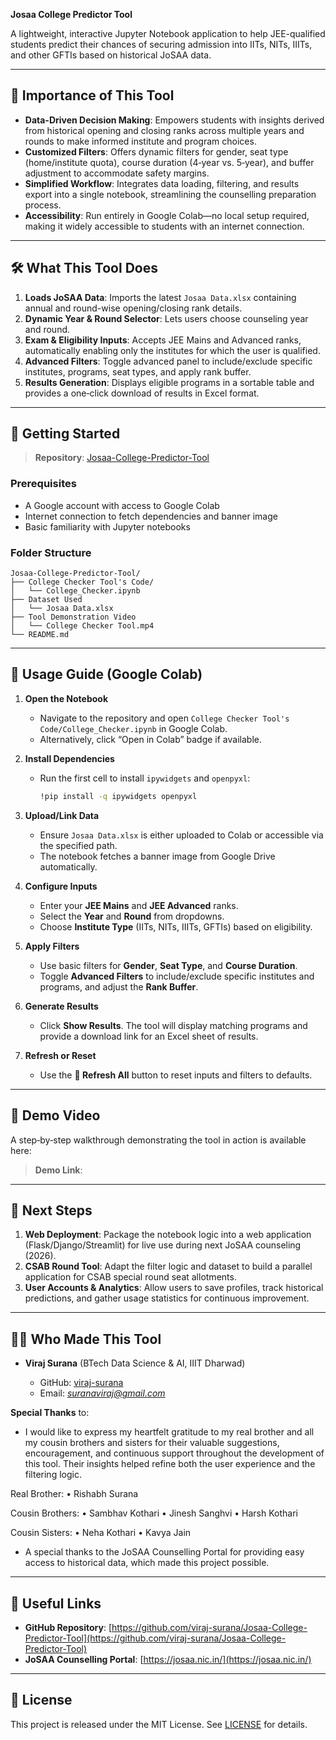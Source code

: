 **Josaa College Predictor Tool**

A lightweight, interactive Jupyter Notebook application to help JEE-qualified students predict their chances of securing admission into IITs, NITs, IIITs, and other GFTIs based on historical JoSAA data.

---

## 📌 Importance of This Tool

* **Data-Driven Decision Making**: Empowers students with insights derived from historical opening and closing ranks across multiple years and rounds to make informed institute and program choices.
* **Customized Filters**: Offers dynamic filters for gender, seat type (home/institute quota), course duration (4‑year vs. 5‑year), and buffer adjustment to accommodate safety margins.
* **Simplified Workflow**: Integrates data loading, filtering, and results export into a single notebook, streamlining the counselling preparation process.
* **Accessibility**: Run entirely in Google Colab—no local setup required, making it widely accessible to students with an internet connection.

---

## 🛠️ What This Tool Does

1. **Loads JoSAA Data**: Imports the latest `Josaa Data.xlsx` containing annual and round-wise opening/closing rank details.
2. **Dynamic Year & Round Selector**: Lets users choose counseling year and round.
3. **Exam & Eligibility Inputs**: Accepts JEE Mains and Advanced ranks, automatically enabling only the institutes for which the user is qualified.
4. **Advanced Filters**: Toggle advanced panel to include/exclude specific institutes, programs, seat types, and apply rank buffer.
5. **Results Generation**: Displays eligible programs in a sortable table and provides a one‑click download of results in Excel format.

---

## 🚀 Getting Started

> **Repository**: [Josaa-College-Predictor-Tool](https://github.com/viraj-surana/Josaa-College-Predictor-Tool)

### Prerequisites

* A Google account with access to Google Colab
* Internet connection to fetch dependencies and banner image
* Basic familiarity with Jupyter notebooks

### Folder Structure

```
Josaa-College-Predictor-Tool/
├── College Checker Tool's Code/
│   └── College_Checker.ipynb
├── Dataset Used
│   └── Josaa Data.xlsx
├── Tool Demonstration Video
│   └── College Checker Tool.mp4
└── README.md
```

---

## 📖 Usage Guide (Google Colab)

1. **Open the Notebook**

   * Navigate to the repository and open `College Checker Tool's Code/College_Checker.ipynb` in Google Colab.
   * Alternatively, click “Open in Colab” badge if available.

2. **Install Dependencies**

   * Run the first cell to install `ipywidgets` and `openpyxl`:

     ```bash
     !pip install -q ipywidgets openpyxl
     ```

3. **Upload/Link Data**

   * Ensure `Josaa Data.xlsx` is either uploaded to Colab or accessible via the specified path.
   * The notebook fetches a banner image from Google Drive automatically.

4. **Configure Inputs**

   * Enter your **JEE Mains** and **JEE Advanced** ranks.
   * Select the **Year** and **Round** from dropdowns.
   * Choose **Institute Type** (IITs, NITs, IIITs, GFTIs) based on eligibility.

5. **Apply Filters**

   * Use basic filters for **Gender**, **Seat Type**, and **Course Duration**.
   * Toggle **Advanced Filters** to include/exclude specific institutes and programs, and adjust the **Rank Buffer**.

6. **Generate Results**

   * Click **Show Results**. The tool will display matching programs and provide a download link for an Excel sheet of results.

7. **Refresh or Reset**

   * Use the **🔄 Refresh All** button to reset inputs and filters to defaults.

---

## 🎥 Demo Video

A step‑by‑step walkthrough demonstrating the tool in action is available here:

> **Demo Link**: 

---

## 🔮 Next Steps

1. **Web Deployment**: Package the notebook logic into a web application (Flask/Django/Streamlit) for live use during next JoSAA counseling (2026).
2. **CSAB Round Tool**: Adapt the filter logic and dataset to build a parallel application for CSAB special round seat allotments.
3. **User Accounts & Analytics**: Allow users to save profiles, track historical predictions, and gather usage statistics for continuous improvement.

---

## 🧑‍💻 Who Made This Tool

* **Viraj Surana** (BTech Data Science & AI, IIIT Dharwad)

  * GitHub: [viraj-surana](https://github.com/viraj-surana)
  * Email: *[suranaviraj@gmail.com](mailto:suranaviraj@gmail.com)*

**Special Thanks** to: 

* I would like to express my heartfelt gratitude to my real brother and all my cousin brothers and sisters for their valuable suggestions, encouragement, and continuous support throughout the development of this tool. Their insights helped refine both the user experience and the filtering logic.

Real Brother:
• Rishabh Surana

Cousin Brothers:
• Sambhav Kothari
• Jinesh Sanghvi
• Harsh Kothari

Cousin Sisters:
• Neha Kothari
• Kavya Jain

* A special thanks to the JoSAA Counselling Portal for providing easy access to historical data, which made this project possible.

---

## 🔗 Useful Links

* **GitHub Repository**: [https://github.com/viraj-surana/Josaa-College-Predictor-Tool](https://github.com/viraj-surana/Josaa-College-Predictor-Tool)
* **JoSAA Counselling Portal**: [https://josaa.nic.in/](https://josaa.nic.in/)

---

## 📜 License

This project is released under the MIT License. See [LICENSE](LICENSE) for details.

